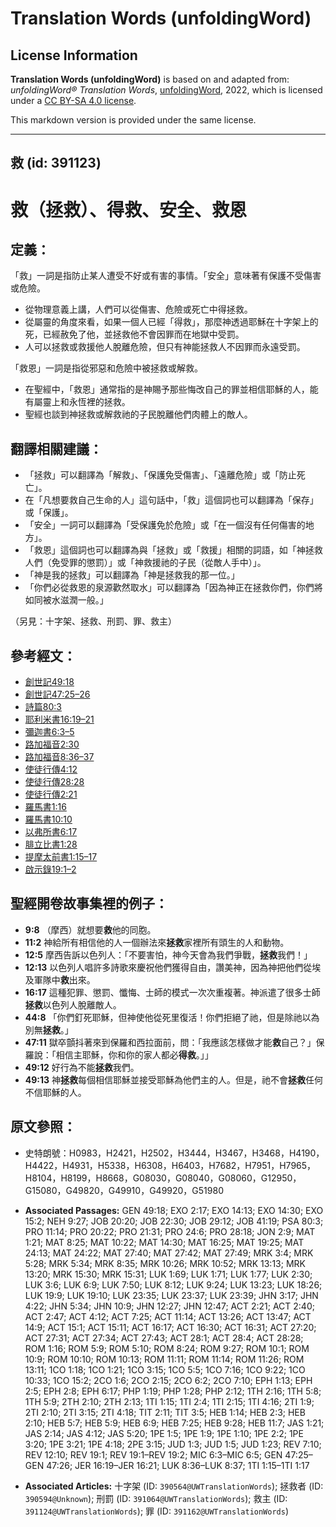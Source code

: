 # Translation Words (unfoldingWord)

## License Information

**Translation Words (unfoldingWord)** is based on and adapted from: _unfoldingWord® Translation Words_, [unfoldingWord](https://unfoldingword.org/utw), 2022, which is licensed under a [CC BY-SA 4.0 license](https://creativecommons.org/licenses/by-sa/4.0/legalcode.en).

This markdown version is provided under the same license.



--------------------------------

## 救 (id: 391123)

救（拯救）、得救、安全、救恩
==============

定義：
---

「救」一詞是指防止某人遭受不好或有害的事情。「安全」意味著有保護不受傷害或危險。

* 從物理意義上講，人們可以從傷害、危險或死亡中得拯救。
* 從屬靈的角度來看，如果一個人已經「得救」，那麼神透過耶穌在十字架上的死，已經赦免了他，並拯救他不會因罪而在地獄中受罰。
* 人可以拯救或救援他人脫離危險，但只有神能拯救人不因罪而永遠受罰。

「救恩」一詞是指從邪惡和危險中被拯救或解救。

* 在聖經中，「救恩」通常指的是神賜予那些悔改自己的罪並相信耶穌的人，能有屬靈上和永恆裡的拯救。
* 聖經也談到神拯救或解救祂的子民脫離他們肉體上的敵人。

翻譯相關建議：
-------

* 「拯救」可以翻譯為「解救」、「保護免受傷害」、「遠離危險」或「防止死亡」。
* 在「凡想要救自己生命的人」這句話中，「救」這個詞也可以翻譯為「保存」或「保護」。
* 「安全」一詞可以翻譯為「受保護免於危險」或「在一個沒有任何傷害的地方」。
* 「救恩」這個詞也可以翻譯為與「拯救」或「救援」相關的詞語，如「神拯救人們（免受罪的懲罰）」或「神救援祂的子民（從敵人手中）」。
* 「神是我的拯救」可以翻譯為「神是拯救我的那一位。」
* 「你們必從救恩的泉源歡然取水」可以翻譯為「因為神正在拯救你們，你們將如同被水滋潤一般。」

（另見：十字架、拯救、刑罰、罪、救主）

參考經文：
-----

* [創世記49:18](https://ref.ly/Gen49:18)
* [創世記47:25–26](https://ref.ly/Gen47:25-Gen47:26)
* [詩篇80:3](https://ref.ly/Ps80:3)
* [耶利米書16:19–21](https://ref.ly/Jer16:19-Jer16:21)
* [彌迦書6:3–5](https://ref.ly/Mic6:3-Mic6:5)
* [路加福音2:30](https://ref.ly/Luke2:30)
* [路加福音8:36–37](https://ref.ly/Luke8:36-Luke8:37)
* [使徒行傳4:12](https://ref.ly/Acts4:12)
* [使徒行傳28:28](https://ref.ly/Acts28:28)
* [使徒行傳2:21](https://ref.ly/Acts2:21)
* [羅馬書1:16](https://ref.ly/Rom1:16)
* [羅馬書10:10](https://ref.ly/Rom10:10)
* [以弗所書6:17](https://ref.ly/Eph6:17)
* [腓立比書1:28](https://ref.ly/Phil1:28)
* [提摩太前書1:15–17](https://ref.ly/1Tim1:15-1Tim1:17)
* [啟示錄19:1–2](https://ref.ly/Rev19:1-Rev19:2)

聖經開卷故事集裡的例子：
------------

* **9:8** （摩西）就想要**救**他的同胞。
* **11:2** 神給所有相信他的人一個辦法來**拯救**家裡所有頭生的人和動物。
* **12:5** 摩西告訴以色列人：「不要害怕，神今天會為我們爭戰，**拯救**我們！」
* **12:13** 以色列人唱許多詩歌來慶祝他們獲得自由，讚美神，因為神把他們從埃及軍隊中**救**出來。
* **16:17** 這種犯罪、懲罰、懺悔、士師的模式一次次重複著。神派遣了很多士師**拯救**以色列人脫離敵人。
* **44:8** 「你們釘死耶穌，但神使他從死里復活！你們拒絕了祂，但是除祂以為別無**拯救**。」
* **47:11** 獄卒顫抖著來到保羅和西拉面前，問：「我應該怎樣做才能**救**自己？」保羅說：「相信主耶穌，你和你的家人都必**得救**。」」
* **49:12** 好行為不能**拯救**我們。
* **49:13** 神**拯救**每個相信耶穌並接受耶穌為他們主的人。但是，祂不會**拯救**任何不信耶穌的人。

原文參照：
-----

* 史特朗號：H0983，H2421，H2502，H3444，H3467，H3468，H4190，H4422，H4931，H5338，H6308，H6403，H7682，H7951，H7965，H8104，H8199，H8668，G08030，G08040，G08060，G12950，G15080，G49820，G49910，G49920，G51980

* **Associated Passages:** GEN 49:18; EXO 2:17; EXO 14:13; EXO 14:30; EXO 15:2; NEH 9:27; JOB 20:20; JOB 22:30; JOB 29:12; JOB 41:19; PSA 80:3; PRO 11:14; PRO 20:22; PRO 21:31; PRO 24:6; PRO 28:18; JON 2:9; MAT 1:21; MAT 8:25; MAT 10:22; MAT 14:30; MAT 16:25; MAT 19:25; MAT 24:13; MAT 24:22; MAT 27:40; MAT 27:42; MAT 27:49; MRK 3:4; MRK 5:28; MRK 5:34; MRK 8:35; MRK 10:26; MRK 10:52; MRK 13:13; MRK 13:20; MRK 15:30; MRK 15:31; LUK 1:69; LUK 1:71; LUK 1:77; LUK 2:30; LUK 3:6; LUK 6:9; LUK 7:50; LUK 8:12; LUK 9:24; LUK 13:23; LUK 18:26; LUK 19:9; LUK 19:10; LUK 23:35; LUK 23:37; LUK 23:39; JHN 3:17; JHN 4:22; JHN 5:34; JHN 10:9; JHN 12:27; JHN 12:47; ACT 2:21; ACT 2:40; ACT 2:47; ACT 4:12; ACT 7:25; ACT 11:14; ACT 13:26; ACT 13:47; ACT 14:9; ACT 15:1; ACT 15:11; ACT 16:17; ACT 16:30; ACT 16:31; ACT 27:20; ACT 27:31; ACT 27:34; ACT 27:43; ACT 28:1; ACT 28:4; ACT 28:28; ROM 1:16; ROM 5:9; ROM 5:10; ROM 8:24; ROM 9:27; ROM 10:1; ROM 10:9; ROM 10:10; ROM 10:13; ROM 11:11; ROM 11:14; ROM 11:26; ROM 13:11; 1CO 1:18; 1CO 1:21; 1CO 3:15; 1CO 5:5; 1CO 7:16; 1CO 9:22; 1CO 10:33; 1CO 15:2; 2CO 1:6; 2CO 2:15; 2CO 6:2; 2CO 7:10; EPH 1:13; EPH 2:5; EPH 2:8; EPH 6:17; PHP 1:19; PHP 1:28; PHP 2:12; 1TH 2:16; 1TH 5:8; 1TH 5:9; 2TH 2:10; 2TH 2:13; 1TI 1:15; 1TI 2:4; 1TI 2:15; 1TI 4:16; 2TI 1:9; 2TI 2:10; 2TI 3:15; 2TI 4:18; TIT 2:11; TIT 3:5; HEB 1:14; HEB 2:3; HEB 2:10; HEB 5:7; HEB 5:9; HEB 6:9; HEB 7:25; HEB 9:28; HEB 11:7; JAS 1:21; JAS 2:14; JAS 4:12; JAS 5:20; 1PE 1:5; 1PE 1:9; 1PE 1:10; 1PE 2:2; 1PE 3:20; 1PE 3:21; 1PE 4:18; 2PE 3:15; JUD 1:3; JUD 1:5; JUD 1:23; REV 7:10; REV 12:10; REV 19:1; REV 19:1–REV 19:2; MIC 6:3–MIC 6:5; GEN 47:25–GEN 47:26; JER 16:19–JER 16:21; LUK 8:36–LUK 8:37; 1TI 1:15–1TI 1:17
* **Associated Articles:** 十字架 (ID: `390564@UWTranslationWords`); 拯救者 (ID: `390594@Unknown`); 刑罰 (ID: `391064@UWTranslationWords`); 救主 (ID: `391124@UWTranslationWords`); 罪 (ID: `391162@UWTranslationWords`)

